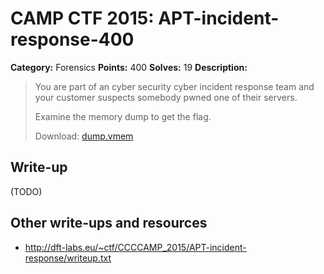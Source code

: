 # CAMP CTF 2015: APT-incident-response-400

**Category:** Forensics
**Points:** 400
**Solves:** 19
**Description:**

> You are part of an cyber security cyber incident response team and your customer suspects somebody pwned one of their servers.
>
> Examine the memory dump to get the flag.
>
> Download: [dump.vmem](https://drive.google.com/file/d/0B_zt1fDAjfM_Zy1YZFhkQkg4NTg/view?usp=sharing)


## Write-up

(TODO)

## Other write-ups and resources

* <http://dft-labs.eu/~ctf/CCCCAMP_2015/APT-incident-response/writeup.txt> 

